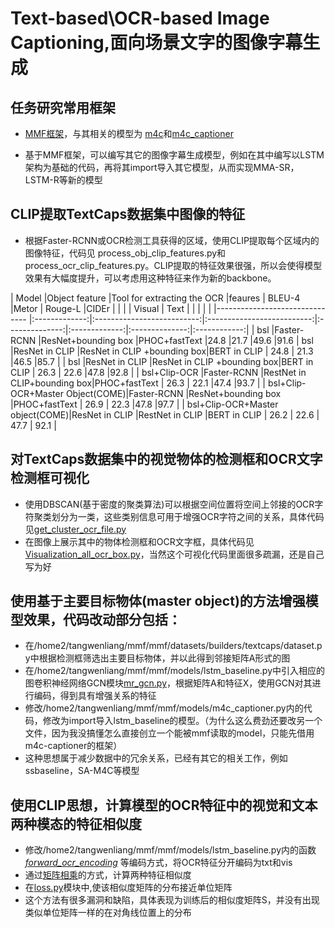 # Text-based\OCR-based Image Captioning,面向场景文字的图像字幕生成

## 任务研究常用框架
* [MMF框架](https://mmf.sh/)，与其相关的模型为 [m4c](https://github.com/facebookresearch/mmf/blob/main/mmf/models/m4c.py)和[m4c_captioner](https://github.com/facebookresearch/mmf/blob/main/mmf/models/m4c_captioner.py)

* 基于MMF框架，可以编写其它的图像字幕生成模型，例如在其中编写以LSTM架构为基础的代码，再将其import导入其它模型，从而实现MMA-SR，LSTM-R等新的模型



## CLIP提取TextCaps数据集中图像的特征
* 根据Faster-RCNN或OCR检测工具获得的区域，使用CLIP提取每个区域内的图像特征，代码见 process_obj_clip_features.py和 process_ocr_clip_features.py。CLIP提取的特征效果很强，所以会使得模型效果有大幅度提升，可以考虑用这种特征来作为新的backbone。

| Model                           |Object feature |Tool for extracting the OCR |feaures                      | BLEU-4        |Metor          | Rouge-L       |CIDEr          |
|                                 |               |      Visual                |   Text                     |                |               |               |               |
|------------------------------- |:-------------:|:--------------------------:|:--------------------------:|:--------------:|:-------------:|:--------------:|:------------:|
| bsl                             |Faster-RCNN    |ResNet+bounding box         |PHOC+fastText               |24.8          |21.7          |49.6           |91.6
| bsl                             |ResNet in CLIP |ResNet in CLIP +bounding box|BERT in CLIP                |   24.8      |  21.3         |46.5           |85.7          |
| bsl                             |ResNet in CLIP |ResNet in CLIP +bounding box|BERT in CLIP                |   26.3       |  22.6        |47.8           |92.8          |
| bsl+Clip-OCR                    |Faster-RCNN    |RestNet in CLIP+bounding box|PHOC+fastText               |   26.3       |  22.1        |47.4          |93.7          |
| bsl+Clip-OCR+Master Object(COME)|Faster-RCNN    |ResNet+bounding box         |PHOC+fastText               |   26.9      |   22.3       |47.8           |97.7          |
| bsl+Clip-OCR+Master object(COME)|ResNet in CLIP |RestNet in CLIP             |BERT in CLIP                |   26.2        |   22.6       |    47.7      |  92.1        |



## 对TextCaps数据集中的视觉物体的检测框和OCR文字检测框可视化
* 使用DBSCAN(基于密度的聚类算法)可以根据空间位置将空间上邻接的OCR字符聚类划分为一类，这些类别信息可用于增强OCR字符之间的关系，具体代码见[get_cluster_ocr_file.py](https://github.com/liulijie-2020/Language-Vision-Group/blob/main/Existing%20Work/Wenliang%20Tang/get_clustered_ocr_file.py)
* 在图像上展示其中的物体检测框和OCR文字框，具体代码见[Visualization_all_ocr_box.py](https://github.com/liulijie-2020/Language-Vision-Group/blob/main/Existing%20Work/Wenliang%20Tang/Visualization_all_ocr_boundingbox.py)，当然这个可视化代码里面很多疏漏，还是自己写为好


## 使用基于主要目标物体(master object)的方法增强模型效果，代码改动部分包括：
* 在/home2/tangwenliang/mmf/mmf/datasets/builders/textcaps/dataset.py中根据检测框筛选出主要目标物体，并以此得到邻接矩阵A形式的图
* 在/home2/tangwenliang/mmf/mmf/models/lstm_baseline.py中引入相应的图卷积神经网络GCN模块[mr_gcn.py](https://github.com/liulijie-2020/Language-Vision-Group/blob/fdc771f52eec2d3127477727255cbde3eea7a37f/Existing%20Work/Wenliang%20Tang/mr_gcn.py#LL37C45-L37C45)，根据矩阵A和特征X，使用GCN对其进行编码，得到具有增强关系的特征
* 修改/home2/tangwenliang/mmf/mmf/models/m4c_captioner.py内的代码，修改为import导入lstm_baseline的模型。（为什么这么费劲还要改另一个文件，因为我没搞懂怎么直接创立一个能被mmf读取的model，只能先借用m4c-captioner的框架）
* 这种思想属于减少数据中的冗余关系，已经有其它的相关工作，例如ssbaseline，SA-M4C等模型

## 使用CLIP思想，计算模型的OCR特征中的视觉和文本两种模态的特征相似度
* 修改/home2/tangwenliang/mmf/mmf/models/lstm_baseline.py内的函数[_forward_ocr_encoding_](https://github.com/liulijie-2020/Language-Vision-Group/blob/d4f9ea0c3c910b4aa73e4671f74b1a027396f334/Existing%20Work/Wenliang%20Tang/lstm_baseline.py#LL425C19-L425C19) 等编码方式，将OCR特征分开编码为txt和vis
* 通过[矩阵相乘](https://github.com/liulijie-2020/Language-Vision-Group/blob/d4f9ea0c3c910b4aa73e4671f74b1a027396f334/Existing%20Work/Wenliang%20Tang/lstm_baseline.py#LL470C14-L470C14)的方式，计算两种特征相似度
* 在[loss.py](https://github.com/liulijie-2020/Language-Vision-Group/blob/main/Existing%20Work/Wenliang%20Tang/loss.py)模块中,使该相似度矩阵的分布接近单位矩阵
* 这个方法有很多漏洞和缺陷，具体表现为训练后的相似度矩阵S，并没有出现类似单位矩阵一样的在对角线位置上的分布
